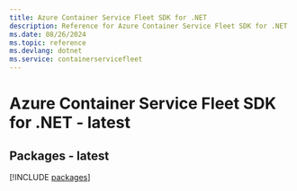 ```yaml
---
title: Azure Container Service Fleet SDK for .NET
description: Reference for Azure Container Service Fleet SDK for .NET
ms.date: 08/26/2024
ms.topic: reference
ms.devlang: dotnet
ms.service: containerservicefleet
---
```

# Azure Container Service Fleet SDK for .NET - latest
## Packages - latest
[!INCLUDE [packages](container-service-fleet-index.md)]